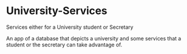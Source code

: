 # University-Services
Services either for a University student or Secretary

An app of a database that depicts a university and some services that a student or the secretary can take advantage of.  

